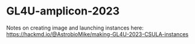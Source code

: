 # GL4U-amplicon-2023

Notes on creating image and launching instances here: https://hackmd.io/@AstrobioMike/making-GL4U-2023-CSULA-instances
